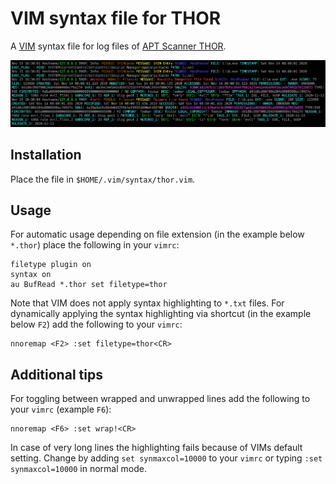 # VIM syntax file for THOR

A [VIM](https://www.vim.org/) syntax file for log files of [APT Scanner THOR](https://www.nextron-systems.com/thor/).

![Example](docs/example.png)

## Installation

Place the file in `$HOME/.vim/syntax/thor.vim`.

## Usage

For automatic usage depending on file extension (in the example below `*.thor`) place the following in your `vimrc`:

```
filetype plugin on
syntax on
au BufRead *.thor set filetype=thor
```

Note that VIM does not apply syntax highlighting to `*.txt` files.
For dynamically applying the syntax highlighting via shortcut (in the example below `F2`) add the following to your `vimrc`:

```
nnoremap <F2> :set filetype=thor<CR>
```

## Additional tips

For toggling between wrapped and unwrapped lines add the following to your `vimrc` (example `F6`):

```
nnoremap <F6> :set wrap!<CR>
```

In case of very long lines the highlighting fails because of VIMs default setting.
Change by adding `set synmaxcol=10000` to your `vimrc` or typing `:set synmaxcol=10000` in normal mode.
